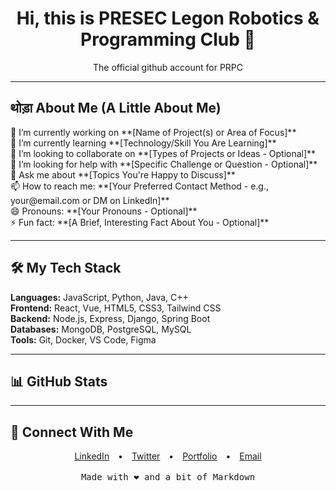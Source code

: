 <div align="center">

  <h1>Hi, this is PRESEC Legon Robotics & Programming Club 👋</h1>

  <p>
   The official github account for PRPC
    <br />
   </p>

  </div>

---

##  थोड़ा About Me (A Little About Me)

<p align="left"> 🔭 I’m currently working on **[Name of Project(s) or Area of Focus]**
  <br />
  🌱 I’m currently learning **[Technology/Skill You Are Learning]**
  <br />
  👯 I’m looking to collaborate on **[Types of Projects or Ideas - Optional]**
  <br />
  🤔 I’m looking for help with **[Specific Challenge or Question - Optional]**
  <br />
  💬 Ask me about **[Topics You're Happy to Discuss]**
  <br />
  📫 How to reach me: **[Your Preferred Contact Method - e.g., your@email.com or DM on LinkedIn]**
  <br />
  😄 Pronouns: **[Your Pronouns - Optional]**
  <br />
  ⚡ Fun fact: **[A Brief, Interesting Fact About You - Optional]**
</p>

---

## 🛠️ My Tech Stack

<p align="left"> <strong>Languages:</strong> JavaScript, Python, Java, C++
  <br />
  <strong>Frontend:</strong> React, Vue, HTML5, CSS3, Tailwind CSS
  <br />
  <strong>Backend:</strong> Node.js, Express, Django, Spring Boot
  <br />
  <strong>Databases:</strong> MongoDB, PostgreSQL, MySQL
  <br />
  <strong>Tools:</strong> Git, Docker, VS Code, Figma
</p>

---

## 📊 GitHub Stats

---

## 🔗 Connect With Me

<div align="center">
  <a href="https://linkedin.com/in/yourusername" target="_blank" style="margin: 0 10px;">LinkedIn</a> •
  <a href="https://twitter.com/yourusername" target="_blank" style="margin: 0 10px;">Twitter</a> •
  <a href="https://yourportfolio.com" target="_blank" style="margin: 0 10px;">Portfolio</a> •
  <a href="mailto:your.email@example.com" style="margin: 0 10px;">Email</a>
  </div>

<br />

<div align="center">
  <samp>
    Made with ❤️ and a bit of Markdown
  </samp>
</div>
